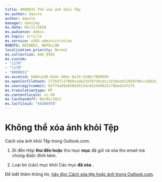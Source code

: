 ```yaml
---
title: 8000031 Thể xóa ảnh khỏi Tệp
ms.author: daeite
author: daeite
manager: dansimp
ms.date: 04/21/2020
ms.audience: Admin
ms.topic: article
ms.service: o365-administration
ROBOTS: NOINDEX, NOFOLLOW
localization_priority: Normal
ms.collection: Adm_O365
ms.custom:
- "1178"
- "1179"
- "8000031"
ms.assetid: 6486ce36-65dc-48dc-be19-52d6c7890956
ms.openlocfilehash: 2735d7117969ceab23476f58cdcc3210ee912950799cc1082e151bff6bf692d0
ms.sourcegitcommit: b5f7da89a650d2915dc652449623c78be6247175
ms.translationtype: MT
ms.contentlocale: vi-VN
ms.lasthandoff: 08/05/2021
ms.locfileid: "54104978"
---
```

# <a name="unable-to-delete-photos-from-files"></a>Không thể xóa ảnh khỏi Tệp

Cách xóa ảnh khỏi Tệp trong Outlook.com:
  
1. Đi đến Hộp **thư đến hoặc** thư mục **mục** đã gửi và xóa thư email mà chúng được đính kèm.

2. Loại bỏ (các) mục khỏi Các mục **đã xóa .**

Để biết thêm thông tin, [hãy đọc Cách xóa tệp hoặc ảnh trong Outlook.com](https://support.office.com/article/bae0531f-040f-4c42-90b9-786ca718c16d.aspx).
  